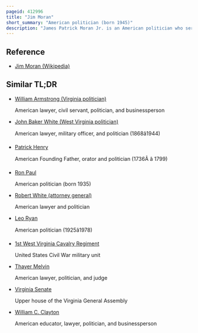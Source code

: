 ```yaml
---
pageid: 412996
title: "Jim Moran"
short_summary: "American politician (born 1945)"
description: "James Patrick Moran Jr. is an American politician who served as the mayor of Alexandria, Virginia, from 1985 to 1990, and as the U. S. Representative for Virginia's 8th congressional District from 1991 to 2015."
---
```


## Reference

- [Jim Moran (Wikipedia)](https://en.wikipedia.org/?curid=412996)

## Similar TL;DR

- [William Armstrong (Virginia politician)](/tldr/en/william-armstrong-virginia-politician)

  American lawyer, civil servant, politician, and businessperson

- [John Baker White (West Virginia politician)](/tldr/en/john-baker-white-west-virginia-politician)

  American lawyer, military officer, and politician (1868â1944)

- [Patrick Henry](/tldr/en/patrick-henry)

  American Founding Father, orator and politician (1736Â â 1799)

- [Ron Paul](/tldr/en/ron-paul)

  American politician (born 1935)

- [Robert White (attorney general)](/tldr/en/robert-white-attorney-general)

  American lawyer and politician

- [Leo Ryan](/tldr/en/leo-ryan)

  American politician (1925â1978)

- [1st West Virginia Cavalry Regiment](/tldr/en/1st-west-virginia-cavalry-regiment)

  United States Civil War military unit

- [Thayer Melvin](/tldr/en/thayer-melvin)

  American lawyer, politician, and judge

- [Virginia Senate](/tldr/en/virginia-senate)

  Upper house of the Virginia General Assembly

- [William C. Clayton](/tldr/en/william-c-clayton)

  American educator, lawyer, politician, and businessperson
